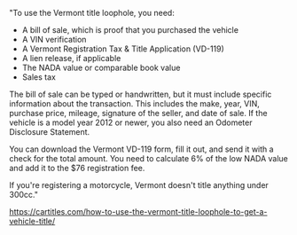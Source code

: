 "To use the Vermont title loophole, you need: 
- A bill of sale, which is proof that you purchased the vehicle
- A VIN verification
- A Vermont Registration Tax & Title Application (VD-119)
- A lien release, if applicable
- The NADA value or comparable book value
- Sales tax

The bill of sale can be typed or handwritten, but it must include specific information about the transaction. This includes the make, year, VIN, purchase price, mileage, signature of the seller, and date of sale. If the vehicle is a model year 2012 or newer, you also need an Odometer Disclosure Statement. 

You can download the Vermont VD-119 form, fill it out, and send it with a check for the total amount. You need to calculate 6% of the low NADA value and add it to the $76 registration fee. 

If you're registering a motorcycle, Vermont doesn't title anything under 300cc."

https://cartitles.com/how-to-use-the-vermont-title-loophole-to-get-a-vehicle-title/
